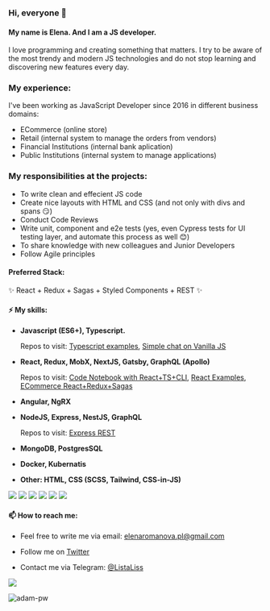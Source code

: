 ### Hi, everyone 👋

#### My name is Elena. And I am a JS developer.

I love programming and creating something that matters. I try to be aware of the most trendy and modern JS technologies and do not stop learning and discovering new features every day.

### My experience:

I've been working as JavaScript Developer since 2016 in different business domains:

- ECommerce (online store)
- Retail (internal system to manage the orders from vendors)
- Financial Institutions (internal bank aplication)
- Public Institutions (internal system to manage applications)

### My responsibilities at the projects:

- To write clean and effecient JS code
- Create nice layouts with HTML and CSS (and not only with divs and spans :smirk:)
- Conduct Code Reviews
- Write unit, component and e2e tests (yes, even Cypress tests for UI testing layer, and automate this process as well :blush:)
- To share knowledge with new colleagues and Junior Developers
- Follow Agile principles

#### Preferred Stack:

:sparkles: React + Redux + Sagas + Styled Components + REST :sparkles:

#### ⚡ My skills:

- <strong>Javascript (ES6+), Typescript.</strong>
  <p>Repos to visit: <a href="https://github.com/for-alisia/typescript_examples">Typescript examples</a>, <a href="https://github.com/for-alisia/app-chat">Simple chat on Vanilla JS</a></p>

- <strong>React, Redux, MobX, NextJS, Gatsby, GraphQL (Apollo)</strong>
  <p>Repos to visit: <a href="https://github.com/for-alisia/code-book">Code Notebook with React+TS+CLI</a>, <a href="https://github.com/for-alisia/react-examples">React Examples</a>, <a href="https://github.com/for-alisia/ecommerce-crown">ECommerce React+Redux+Sagas</a></p>

- <strong>Angular, NgRX</strong>

- <strong>NodeJS, Express, NestJS, GraphQL</strong>

  <p>Repos to visit: <a href="https://github.com/for-alisia/ls-crm-backend">Express REST</a></p>

- <strong>MongoDB, PostgresSQL</strong>

- <strong>Docker, Kubernatis</strong>

- <strong>Other: HTML, CSS (SCSS, Tailwind, CSS-in-JS)</strong>

![](https://img.shields.io/badge/React-20232A?style=for-the-badge&logo=react&logoColor=61DAFB)
![](https://img.shields.io/badge/Angular-DD0031?style=for-the-badge&logo=angular&logoColor=white)
![](https://img.shields.io/badge/JavaScript-F7DF1E?style=for-the-badge&logo=javascript&logoColor=black)
![](https://img.shields.io/badge/HTML5-E34F26?style=for-the-badge&logo=html5&logoColor=white)
![](https://img.shields.io/badge/CSS3-1572B6?style=for-the-badge&logo=css3&logoColor=white)
![](https://img.shields.io/badge/node.js-6DA55F?style=for-the-badge&logo=node.js&logoColor=white)

#### 📫 How to reach me:

- Feel free to write me via email: elenaromanova.pl@gmail.com

- Follow me on [Twitter](https://twitter.com/for_alisia)

- Contact me via Telegram: [@ListaLiss](https://t.me/@ListaLiss)

![](https://visitor-badge.glitch.me/badge?page_id=for-alisia.for-alisia)

<p><img align="center" src="https://github-readme-streak-stats.herokuapp.com/?user=for-alisia&theme=dark&background=0d1117&date_format=M%20j%5B%2C%20Y%5D" alt="adam-pw" /></p>
